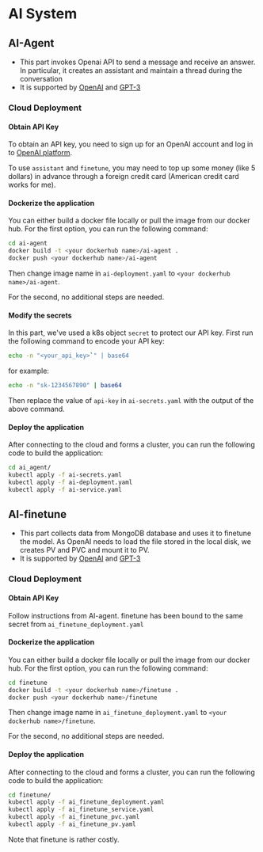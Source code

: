 # AI System

## AI-Agent

- This part invokes Openai API to send a message and receive an answer. In particular, it creates an assistant and maintain a thread during the conversation
- It is supported by [OpenAI](https://openai.com) and [GPT-3](https://openai.com/gpt-3)

### Cloud Deployment

#### Obtain API Key

To obtain an API key, you need to sign up for an OpenAI account and log in to [OpenAI platform](https://platform.openai.com/api-keys).

To use `assistant` and `finetune`, you may need to top up some money (like 5 dollars) in advance through a foreign credit card (American credit card works for me).

#### Dockerize the application

You can either build a docker file locally or pull the image from our docker hub. For the first option, you can run the following command:

```bash
cd ai-agent
docker build -t <your dockerhub name>/ai-agent .
docker push <your dockerhub name>/ai-agent
```

Then change image name in   `ai-deployment.yaml` to `<your dockerhub name>/ai-agent`.

For the second, no additional steps are needed.

#### Modify the secrets

In this part, we've used a k8s object `secret` to protect our API key. First run the following command to encode your API key:

```bash
echo -n "<your_api_key>`" | base64
```

for example:

```bash
echo -n "sk-1234567890" | base64
```

Then replace the value of `api-key` in `ai-secrets.yaml` with the output of the above command.

#### Deploy the application

After connecting to the cloud and forms a cluster, you can run the following code to build the application:

```bash
cd ai_agent/
kubectl apply -f ai-secrets.yaml
kubectl apply -f ai-deployment.yaml
kubectl apply -f ai-service.yaml
```

## AI-finetune

- This part collects data from MongoDB database and uses it to finetune the model. As OpenAI needs to load the file stored in the local disk, we creates PV and PVC and mount it to PV.
- It is supported by [OpenAI](https://openai.com) and [GPT-3](https://openai.com/gpt-3)

### Cloud Deployment

#### Obtain API Key

 Follow instructions from AI-agent. finetune has been bound to the same secret from `ai_finetune_deployment.yaml`

#### Dockerize the application

You can either build a docker file locally or pull the image from our docker hub. For the first option, you can run the following command:

```bash
cd finetune
docker build -t <your dockerhub name>/finetune .
docker push <your dockerhub name>/finetune
```

Then change image name in   `ai_finetune_deployment.yaml` to `<your dockerhub name>/finetune`.

For the second, no additional steps are needed.

#### Deploy the application

After connecting to the cloud and forms a cluster, you can run the following code to build the application:

```bash
cd finetune/
kubectl apply -f ai_finetune_deployment.yaml
kubectl apply -f ai_finetune_service.yaml
kubectl apply -f ai_finetune_pvc.yaml
kubectl apply -f ai_finetune_pv.yaml
```

Note that finetune is rather costly.
